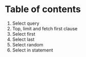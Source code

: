 # Table of contents
1. Select query
2. Top, limit and fetch first clause
3. Select first
4. Select last
5. Select random
6. Select in statement
